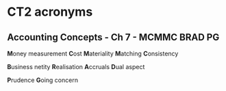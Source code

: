 # CT2 acronyms

## Accounting Concepts - Ch 7 - MCMMC BRAD PG

**M**oney measurement
**C**ost
**M**ateriality
**M**atching
**C**onsistency

**B**usiness netity
**R**ealisation
**A**ccruals
**D**ual aspect

**P**rudence
**G**oing concern

